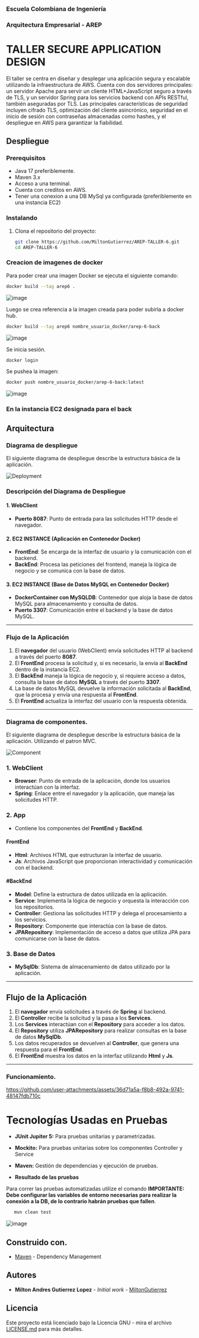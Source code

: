 ### Escuela Colombiana de Ingeniería

### Arquitectura Empresarial - AREP

#  TALLER SECURE APPLICATION DESIGN

El taller se centra en diseñar y desplegar una aplicación segura y escalable utilizando la infraestructura de AWS. Cuenta con dos servidores principales: un servidor Apache para servir un cliente HTML+JavaScript seguro a través de TLS, y un servidor Spring para los servicios backend con APIs RESTful, también aseguradas por TLS. Las principales características de seguridad incluyen cifrado TLS, optimización del cliente asincrónico, seguridad en el inicio de sesión con contraseñas almacenadas como hashes, y el despliegue en AWS para garantizar la fiabilidad.


## Despliegue


### Prerequisitos

- Java 17 preferiblemente.
- Maven 3.x
- Acceso a una terminal.
- Cuenta con creditos en AWS.
- Tener una conexion a una DB MySql ya configurada (preferiblemente en una instancia EC2)

### Instalando


1. Clona el repositorio del proyecto:

   ```bash
   git clone https://github.com/MiltonGutierrez/AREP-TALLER-6.git
   cd AREP-TALLER-6
   ```

### Creacion de imagenes de docker

Para poder crear una imagen Docker se ejecuta el siguiente comando:
   ```bash
   docker build --tag arep6 .
   ```
![image](https://github.com/user-attachments/assets/894c754a-b2e2-4f88-835f-d3e80a65047b)

Luego se crea referencia a la imagen creada para poder subirla a docker hub.
   ```bash
   docker build --tag arep6 nombre_usuario_docker/arep-6-back
   ```
![image](https://github.com/user-attachments/assets/11ca9a94-6b9e-440b-8e59-41809eb6fa33)

Se inicia sesión.
   ```bash
   docker login
   ```
Se pushea la imagen:
   ```bash
   docker push nombre_usuario_docker/arep-6-back:latest
   ```
![image](https://github.com/user-attachments/assets/5b954aab-ea19-42ae-bd4e-014ccd74e908)

### En la instancia EC2 designada para el back




## Arquitectura


### Diagrama de despliegue

El siguiente diagrama de despliegue describe la estructura básica de la aplicación.

![Deployment](https://github.com/user-attachments/assets/b6b85b9a-a19e-4865-b59b-927f113c37f3)

### Descripción del Diagrama de Despliegue

#### 1. **WebClient**
   - **Puerto 8087**: Punto de entrada para las solicitudes HTTP desde el navegador.

#### 2. **EC2 INSTANCE (Aplicación en Contenedor Docker)**
   - **FrontEnd**: Se encarga de la interfaz de usuario y la comunicación con el backend.
   - **BackEnd**: Procesa las peticiones del frontend, maneja la lógica de negocio y se comunica con la base de datos.

#### 3. **EC2 INSTANCE (Base de Datos MySQL en Contenedor Docker)**
   - **DockerContainer con MySQLDB**: Contenedor que aloja la base de datos MySQL para almacenamiento y consulta de datos.
   - **Puerto 3307**: Comunicación entre el backend y la base de datos MySQL.

---

### **Flujo de la Aplicación**
1. El **navegador** del usuario (WebClient) envía solicitudes HTTP al backend a través del puerto **8087**.
2. El **FrontEnd** procesa la solicitud y, si es necesario, la envía al **BackEnd** dentro de la instancia EC2.
3. El **BackEnd** maneja la lógica de negocio y, si requiere acceso a datos, consulta la base de datos **MySQL** a través del puerto **3307**.
4. La base de datos MySQL devuelve la información solicitada al **BackEnd**, que la procesa y envía una respuesta al **FrontEnd**.
5. El **FrontEnd** actualiza la interfaz del usuario con la respuesta obtenida.

---


### Diagrama de componentes.
El siguiente diagrama de despliegue describe la estructura básica de la aplicación. Utilizando el patron MVC.

![Component](https://github.com/user-attachments/assets/6816960c-15e7-4796-b67a-998d52b7f844)


### 1. **WebClient**
   - **Browser**: Punto de entrada de la aplicación, donde los usuarios interactúan con la interfaz.
   - **Spring**: Enlace entre el navegador y la aplicación, que maneja las solicitudes HTTP.

### 2. **App**
   - Contiene los componentes del **FrontEnd** y **BackEnd**.

#### **FrontEnd**
   - **Html**: Archivos HTML que estructuran la interfaz de usuario.
   - **Js**: Archivos JavaScript que proporcionan interactividad y comunicación con el backend.

#### #**BackEnd**
   - **Model**: Define la estructura de datos utilizada en la aplicación.
   - **Service**: Implementa la lógica de negocio y orquesta la interacción con los repositorios.
   - **Controller**: Gestiona las solicitudes HTTP y delega el procesamiento a los servicios.
   - **Repository**: Componente que interactúa con la base de datos.
   - **JPARepository**: Implementación de acceso a datos que utiliza JPA para comunicarse con la base de datos.

### 3. **Base de Datos**
   - **MySqlDb**: Sistema de almacenamiento de datos utilizado por la aplicación.

---

## **Flujo de la Aplicación**
1. El **navegador** envía solicitudes a través de **Spring** al backend.
2. El **Controller** recibe la solicitud y la pasa a los **Services**.
3. Los **Services** interactúan con el **Repository** para acceder a los datos.
4. El **Repository** utiliza **JPARepository** para realizar consultas en la base de datos **MySqlDb**.
5. Los datos recuperados se devuelven al **Controller**, que genera una respuesta para el **FrontEnd**.
6. El **FrontEnd** muestra los datos en la interfaz utilizando **Html** y **Js**.

---


### Funcionamiento.



https://github.com/user-attachments/assets/36d71a5a-f8b8-492a-9741-48147fdb710c




# Tecnologías Usadas en Pruebas
- **JUnit Jupiter 5:** Para pruebas unitarias y parametrizadas.
- **Mockito:** Para pruebas unitarias sobre los componentes Controller y Service
- **Maven:** Gestión de dependencias y ejecución de pruebas.

- **Resultado de las pruebas**

Para correr las pruebas automatizadas utilize el comando **IMPORTANTE: Debe configurar las variables de entorno necesarias para realizar la conexión a la DB, de lo contrario habrán pruebas que fallen**.


```bash
   mvn clean test
```

![image](https://github.com/user-attachments/assets/10d04c55-0ac5-447e-ad60-61aa2384a98f)



## Construido con.

- [Maven](https://maven.apache.org/) - Dependency Management

## Autores

- **Milton Andres Gutierrez Lopez** - *Initial work* - [MiltonGutierrez](https://github.com/MiltonGutierrez)

## Licencia

Este proyecto está licenciado bajo la Licencia GNU - mira el archivo [LICENSE.md](LICENSE.md) para más detalles.

